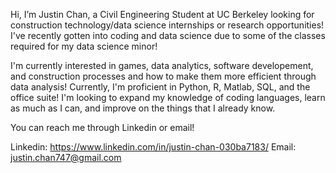 Hi, I’m Justin Chan, a Civil Engineering Student at UC Berkeley looking for construction technology/data science internships or research opportunities! I've recently gotten into coding and data science due to some of the classes required for my data science minor!

I'm currently interested in games, data analytics, software developement, and construction processes and how to make them more efficient through data analysis! Currently, I'm proficient in Python, R, Matlab, SQL, and the office suite! I'm looking to expand my knowledge of coding languages, learn as much as I can, and improve on the things that I already know.

You can reach me through Linkedin or email!

Linkedin: https://www.linkedin.com/in/justin-chan-030ba7183/
Email: justin.chan747@gmail.com

<!---
Equinnax711/Equinnax711 is a ✨ special ✨ repository because its `README.md` (this file) appears on your GitHub profile.
You can click the Preview link to take a look at your changes.
--->
